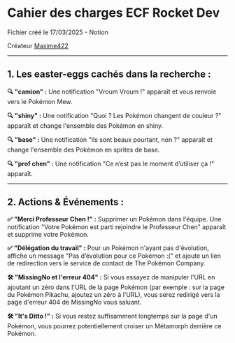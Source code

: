 # Cahier des charges ECF Rocket Dev

Fichier créé le 17/03/2025 - Notion

Créateur [Maxime422](https://github.com/Maxime422)

---

## **1. Les easter-eggs cachés dans la recherche :**

**🔍 "camion" :**
Une notification "Vroum Vroum !" apparaît et vous renvoie vers le Pokémon Mew.

**🔍 "shiny" :**
Une notification "Quoi ? Les Pokémon changent de couleur ?" apparaît et change l'ensemble des Pokémon en shiny.

**🔍 "base" :**
Une notification "Ils sont beaux pourtant, non ?" apparaît et change l'ensemble des Pokémon en sprites de base.

**🔍 "prof chen" :**
Une notification "Ce n’est pas le moment d’utiliser ça !" apparaît.

---

## **2. Actions & Événements :**

**✅ "Merci Professeur Chen !" :**
Supprimer un Pokémon dans l'équipe. Une notification "Votre Pokémon est parti rejoindre le Professeur Chen" apparaît et supprime votre Pokémon.

**✅ "Délégation du travail" :**
Pour un Pokémon n'ayant pas d'évolution, affiche un message "Pas d’évolution pour ce Pokémon :(" et ajoute un lien de redirection vers le service de contact de The Pokémon Company.

**🛠️ "MissingNo et l'erreur 404" :**
Si vous essayez de manipuler l'URL en ajoutant un zéro dans l'URL de la page Pokémon (par exemple : sur la page du Pokémon Pikachu, ajoutez un zéro à l'URL), vous serez redirigé vers la page d'erreur 404 de MissingNo vous saluant.

**🛠️ "It's Ditto !" :**
Si vous restez suffisamment longtemps sur la page d'un Pokémon, vous pourrez potentiellement croiser un Métamorph derrière ce Pokémon.
